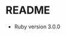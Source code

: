 # README

* Ruby version
3.0.0

<!-- * System dependencies

* Configuration

* Database creation

* Database initialization

* How to run the test suite

* Services (job queues, cache servers, search engines, etc.)

* Deployment instructions -->
